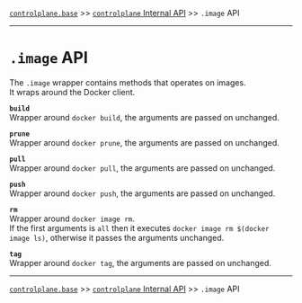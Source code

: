 [`controlplane.base`](../README.md) >> [`controlplane` Internal API](./CONTROLPLANE-BASE-INTERNAL-API.md) >> `.image` API

-----

# `.image` API

The `.image` wrapper contains methods that operates on images.  
It wraps around the Docker client.

__`build`__  
Wrapper around `docker build`, the arguments are passed on unchanged.

__`prune`__  
Wrapper around `docker prune`, the arguments are passed on unchanged.

__`pull`__  
Wrapper around `docker pull`, the arguments are passed on unchanged.

__`push`__  
Wrapper around `docker push`, the arguments are passed on unchanged.

__`rm`__  
Wrapper around `docker image rm`.  
If the first arguments is `all` then it executes `docker image rm $(docker image ls)`,
otherwise it passes the arguments unchanged.

__`tag`__  
Wrapper around `docker tag`, the arguments are passed on unchanged.

-----
[`controlplane.base`](../README.md) >> [`controlplane` Internal API](./CONTROLPLANE-BASE-INTERNAL-API.md) >> `.image` API
